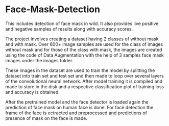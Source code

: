 # Face-Mask-Detection
This includes detection of face mask in wild. It also provides live positive and negative samples of results along with accuracy scores. 

The project involves creating a dataset having 2 classes of without mask and with mask. Over 600+ image samples are used for the class of images without mask and for those of the  class with mask, the images are created using the code of Data Augmentation with the help of 3 samples face mask images under the images folder. 

These images in the dataset are used to train the model by splitting the dataset into train set and test set and then made to loop over several layers of the convolutional neural network. After model training it is compiled and made to store in the disk and a respective classification plot of training loss and accuracy is obtained.

After the pretrained model and the face detector is loaded again the prediction of face mask on human face is done. For face detection the frame of the face is ectracted and preprocessed and predictions of presence of mask on the face is made.

